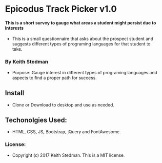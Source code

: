 # Epicodus Track Picker v1.0
#### This is a short survey to gauge what areas a student might persist due to interests
+ This is a small questionnaire that asks about the prospect student and suggests different types of programing languages for that student to take.
### By Keith Stedman
+ Purpose: Gauge interest in different types of programing languages and aspects to find a proper path for success.
## Install
+ Clone or Download to desktop and use as needed.
## Techonolgies Used:
+ HTML, CSS, JS, Bootstrap, jQuery and FontAwesome.
### License:
+ Copyright (c) 2017 Keith Stedman. This is a MIT license.

